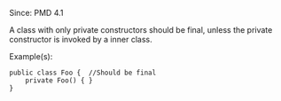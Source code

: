 Since: PMD 4.1

A class with only private constructors should be final, unless the private constructor
is invoked by a inner class.

Example(s):
```
public class Foo {  //Should be final
    private Foo() { }
}
```
